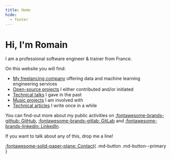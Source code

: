 ```yaml
---
title: Home
hide:
  - footer
---
```


# Hi, I'm Romain

I am a professional software engineer & trainer from France.

On this website you will find:

- [My freelancing company](company/index.md) offering data and machine learning engineering services
- [Open-source projects](projects/index.md) I either contributed and/or initiated
- [Technical talks](talks/index.md) I gave in the past
- [Music projects](music/index.md) I am involved with
- [Technical articles](articles/index.md) I write once in a while

You can find-out more about my public activities on
[:fontawesome-brands-github: GitHub](https://github.com/rclement "GitHub"),
[:fontawesome-brands-gitlab: GitLab](https://gitlab.com/rclement "GitLab") and
[:fontawesome-brands-linkedin: LinkedIn](https://www.linkedin.com/in/romainclement "LinkedIn").

If you want to talk about any of this, drop me a line!

[:fontawesome-solid-paper-plane: Contact](contact.md){ .md-button .md-button--primary }
